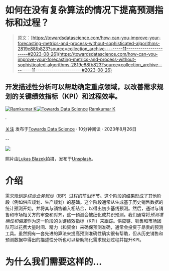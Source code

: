 # 如何在没有复杂算法的情况下提高预测指标和过程？

> 原文：[https://towardsdatascience.com/how-can-you-improve-your-forecasting-metrics-and-process-without-sophisticated-algorithms-2819e88fb823?source=collection_archive---------11-----------------------#2023-08-26](https://towardsdatascience.com/how-can-you-improve-your-forecasting-metrics-and-process-without-sophisticated-algorithms-2819e88fb823?source=collection_archive---------11-----------------------#2023-08-26)

## 开发描述性分析可以帮助确定重点领域，以改善需求规划的关键绩效指标（KPI）和过程效率。

[](https://medium.com/@rkumar5680?source=post_page-----2819e88fb823--------------------------------)[![Ramkumar K](../Images/37695331380b695bbc3b3a23eae6a267.png)](https://medium.com/@rkumar5680?source=post_page-----2819e88fb823--------------------------------)[](https://towardsdatascience.com/?source=post_page-----2819e88fb823--------------------------------)[![Towards Data Science](../Images/a6ff2676ffcc0c7aad8aaf1d79379785.png)](https://towardsdatascience.com/?source=post_page-----2819e88fb823--------------------------------) [Ramkumar K](https://medium.com/@rkumar5680?source=post_page-----2819e88fb823--------------------------------)

·

[关注](https://medium.com/m/signin?actionUrl=https%3A%2F%2Fmedium.com%2F_%2Fsubscribe%2Fuser%2Fe330097ea68c&operation=register&redirect=https%3A%2F%2Ftowardsdatascience.com%2Fhow-can-you-improve-your-forecasting-metrics-and-process-without-sophisticated-algorithms-2819e88fb823&user=Ramkumar+K&userId=e330097ea68c&source=post_page-e330097ea68c----2819e88fb823---------------------post_header-----------) 发布于[Towards Data Science](https://towardsdatascience.com/?source=post_page-----2819e88fb823--------------------------------) · 10分钟阅读 · 2023年8月26日[](https://medium.com/m/signin?actionUrl=https%3A%2F%2Fmedium.com%2F_%2Fvote%2Ftowards-data-science%2F2819e88fb823&operation=register&redirect=https%3A%2F%2Ftowardsdatascience.com%2Fhow-can-you-improve-your-forecasting-metrics-and-process-without-sophisticated-algorithms-2819e88fb823&user=Ramkumar+K&userId=e330097ea68c&source=-----2819e88fb823---------------------clap_footer-----------)

--

[](https://medium.com/m/signin?actionUrl=https%3A%2F%2Fmedium.com%2F_%2Fbookmark%2Fp%2F2819e88fb823&operation=register&redirect=https%3A%2F%2Ftowardsdatascience.com%2Fhow-can-you-improve-your-forecasting-metrics-and-process-without-sophisticated-algorithms-2819e88fb823&source=-----2819e88fb823---------------------bookmark_footer-----------)![](../Images/ff06529f8fef5c12f893bec16cc1ea80.png)

照片由[Lukas Blazek](https://unsplash.com/@goumbik?utm_source=medium&utm_medium=referral)拍摄，发布于[Unsplash](https://unsplash.com/?utm_source=medium&utm_medium=referral)。

# 介绍

需求规划是*综合业务规划*（IBP）过程的前沿环节。这个阶段的结果形成了其他阶段（例如供应规划、生产规划）的基础。这个阶段通常从生成基于历史销售数据的统计预测开始，并将其与销售输入相结合，以得出初步基线预测。然后，通过与销售和市场相关方的审查和对齐，这一预测会被细化成共识预测。我们通常将*预测准确性和偏差*作为这一阶段的关键绩效指标（KPI）来跟踪。供应链、销售和市场团队可以花费大量时间、精力（和资金）来确保预测准确，通常会投资于昂贵的预测工具。虽然拥有一套先进的算法来提高预测准确性确实很有帮助，但从历史销售和预测数据中得出的描述性分析也可以帮助简化需求规划过程并提升KPI。

# 为什么我们需要这样的…
